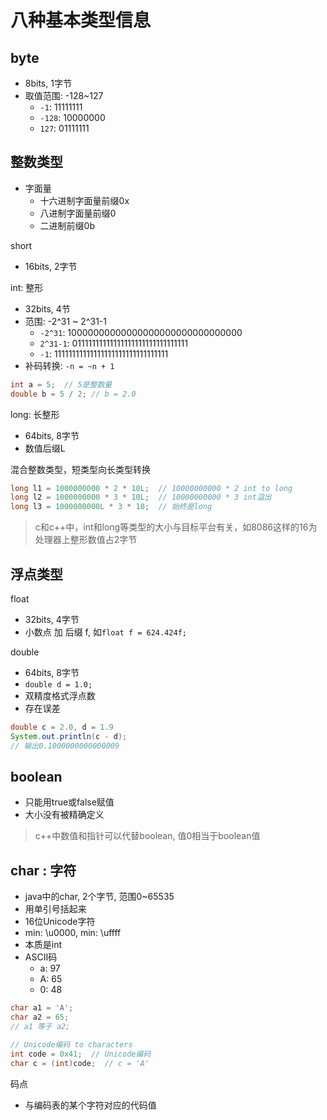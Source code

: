 # 八种基本类型信息

## byte

- 8bits, 1字节
- 取值范围: -128~127
  - `-1`: 11111111
  - `-128`: 10000000
  - `127`: 01111111

## 整数类型

- 字面量
  - 十六进制字面量前缀0x
  - 八进制字面量前缀0
  - 二进制前缀0b

short

- 16bits, 2字节

int: 整形

- 32bits, 4节
- 范围: -2^31 ~ 2^31-1
  - `-2^31`:  10000000000000000000000000000000
  - `2^31-1`: 01111111111111111111111111111111
  - `-1`:     11111111111111111111111111111111
- 补码转换: `-n = ~n + 1`

```java
int a = 5;  // 5是整数量
double b = 5 / 2; // b = 2.0
```

long: 长整形

- 64bits, 8字节
- 数值后缀L

混合整数类型，短类型向长类型转换

```java
long l1 = 1000000000 * 2 * 10L;  // 10000000000 * 2 int to long
long l2 = 1000000000 * 3 * 10L;  // 10000000000 * 3 int溢出
long l3 = 1000000000L * 3 * 10;  // 始终是long
```

> c和c++中，int和long等类型的大小与目标平台有关，如8086这样的16为处理器上整形数值占2字节

## 浮点类型

float

- 32bits, 4字节
- 小数点 加 后缀 f, 如`float f = 624.424f;`

double

- 64bits, 8字节
- `double d = 1.0;`
- 双精度格式浮点数
- 存在误差

```java
double c = 2.0, d = 1.9
System.out.println(c - d);
// 输出0.1000000000000009
```

## boolean

- 只能用true或false赋值
- 大小没有被精确定义

> c++中数值和指针可以代替boolean, 值0相当于boolean值

## char : 字符

- java中的char, 2个字节, 范围0~65535
- 用单引号括起来
- 16位Unicode字符
- min: \\u0000, min: \\uffff 
- 本质是int
- ASCII码
  - a: 97
  - A: 65
  - 0: 48

```java
char a1 = 'A';
char a2 = 65;
// a1 等于 a2;

// Unicode编码 to characters
int code = 0x41;  // Unicode编码
char c = (int)code;  // c = 'A'
```

码点

- 与编码表的某个字符对应的代码值
